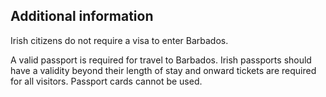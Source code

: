 ## Additional information

Irish citizens do not require a visa to enter Barbados.

A valid passport is required for travel to Barbados. Irish passports should have a validity beyond their length of stay and onward tickets are required for all visitors. Passport cards cannot be used.